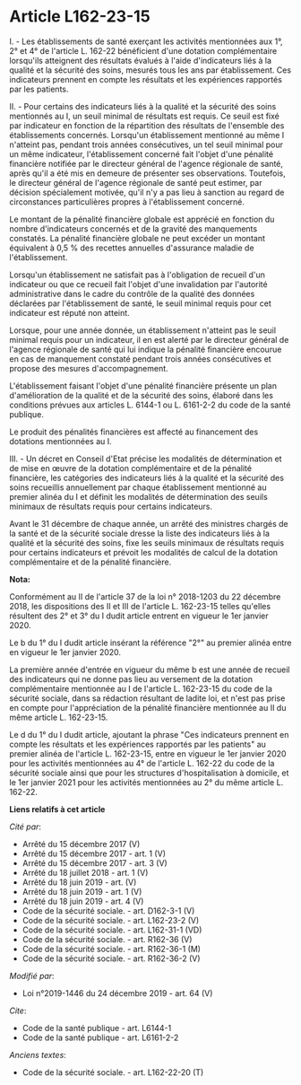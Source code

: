 # Article L162-23-15

I. - Les établissements de santé exerçant les activités mentionnées aux 1°, 2° et 4° de l'article L. 162-22 bénéficient d'une
dotation complémentaire lorsqu'ils atteignent des résultats évalués à l'aide d'indicateurs liés à la qualité et la sécurité
des soins, mesurés tous les ans par établissement. Ces indicateurs prennent en compte les résultats et les expériences
rapportés par les patients.

II. - Pour certains des indicateurs liés à la qualité et la sécurité des soins mentionnés au I, un seuil minimal de résultats
est requis. Ce seuil est fixé par indicateur en fonction de la répartition des résultats de l'ensemble des établissements
concernés. Lorsqu'un établissement mentionné au même I n'atteint pas, pendant trois années consécutives, un tel seuil minimal
pour un même indicateur, l'établissement concerné fait l'objet d'une pénalité financière notifiée par le directeur général de
l'agence régionale de santé, après qu'il a été mis en demeure de présenter ses observations. Toutefois, le directeur général
de l'agence régionale de santé peut estimer, par décision spécialement motivée, qu'il n'y a pas lieu à sanction au regard de
circonstances particulières propres à l'établissement concerné.

Le montant de la pénalité financière globale est apprécié en fonction du nombre d'indicateurs concernés et de la gravité des
manquements constatés. La pénalité financière globale ne peut excéder un montant équivalent à 0,5 % des recettes annuelles
d'assurance maladie de l'établissement.

Lorsqu'un établissement ne satisfait pas à l'obligation de recueil d'un indicateur ou que ce recueil fait l'objet d'une
invalidation par l'autorité administrative dans le cadre du contrôle de la qualité des données déclarées par l'établissement
de santé, le seuil minimal requis pour cet indicateur est réputé non atteint.

Lorsque, pour une année donnée, un établissement n'atteint pas le seuil minimal requis pour un indicateur, il en est alerté
par le directeur général de l'agence régionale de santé qui lui indique la pénalité financière encourue en cas de manquement
constaté pendant trois années consécutives et propose des mesures d'accompagnement.

L'établissement faisant l'objet d'une pénalité financière présente un plan d'amélioration de la qualité et de la sécurité des
soins, élaboré dans les conditions prévues aux articles L. 6144-1 ou L. 6161-2-2 du code de la santé publique.

Le produit des pénalités financières est affecté au financement des dotations mentionnées au I.

III. - Un décret en Conseil d'Etat précise les modalités de détermination et de mise en œuvre de la dotation complémentaire
et de la pénalité financière, les catégories des indicateurs liés à la qualité et la sécurité des soins recueillis
annuellement par chaque établissement mentionné au premier alinéa du I et définit les modalités de détermination des seuils
minimaux de résultats requis pour certains indicateurs.

Avant le 31 décembre de chaque année, un arrêté des ministres chargés de la santé et de la sécurité sociale dresse la liste
des indicateurs liés à la qualité et la sécurité des soins, fixe les seuils minimaux de résultats requis pour certains
indicateurs et prévoit les modalités de calcul de la dotation complémentaire et de la pénalité financière.

**Nota:**

Conformément au II de l'article 37 de la loi n° 2018-1203 du 22 décembre 2018, les dispositions des II et III de l'article L.
162-23-15 telles qu'elles résultent des 2° et 3° du I dudit article entrent en vigueur le 1er janvier 2020.

Le b du 1° du I dudit article insérant la référence "2°" au premier alinéa entre en vigueur le 1er janvier 2020.

La première année d'entrée en vigueur du même b est une année de recueil des indicateurs qui ne donne pas lieu au versement
de la dotation complémentaire mentionnée au I de l'article L. 162-23-15 du code de la sécurité sociale, dans sa rédaction
résultant de ladite loi, et n'est pas prise en compte pour l'appréciation de la pénalité financière mentionnée au II du même
article L. 162-23-15.

Le d du 1° du I dudit article, ajoutant la phrase "Ces indicateurs prennent en compte les résultats et les expériences
rapportés par les patients" au premier alinéa de l'article L. 162-23-15, entre en vigueur le 1er janvier 2020 pour les
activités mentionnées au 4° de l'article L. 162-22 du code de la sécurité sociale ainsi que pour les structures
d'hospitalisation à domicile, et le 1er janvier 2021 pour les activités mentionnées au 2° du même article L. 162-22.

**Liens relatifs à cet article**

_Cité par_:

  - Arrêté du 15 décembre 2017 (V)
  - Arrêté du 15 décembre 2017 - art. 1 (V)
  - Arrêté du 15 décembre 2017 - art. 3 (V)
  - Arrêté du 18 juillet 2018 - art. 1 (V)
  - Arrêté du 18 juin 2019 - art. (V)
  - Arrêté du 18 juin 2019 - art. 1 (V)
  - Arrêté du 18 juin 2019 - art. 4 (V)
  - Code de la sécurité sociale. - art. D162-3-1 (V)
  - Code de la sécurité sociale. - art. L162-23-2 (V)
  - Code de la sécurité sociale. - art. L162-31-1 (VD)
  - Code de la sécurité sociale. - art. R162-36 (V)
  - Code de la sécurité sociale. - art. R162-36-1 (M)
  - Code de la sécurité sociale. - art. R162-36-2 (V)

_Modifié par_:

  - Loi n°2019-1446 du 24 décembre 2019 - art. 64 (V)

_Cite_:

  - Code de la santé publique - art. L6144-1
  - Code de la santé publique - art. L6161-2-2

_Anciens textes_:

  - Code de la sécurité sociale. - art. L162-22-20 (T)
